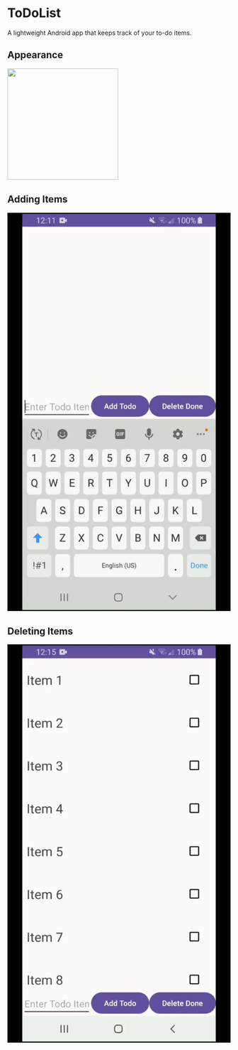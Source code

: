 # ToDoList
A lightweight Android app that keeps track of your to-do items.

## Appearance
<img src="gif/Appearance.gif" width="250" height="250"/>

## Adding Items
![](gifs/Add.gif)

## Deleting Items
![](gifs/Delete.gif)
